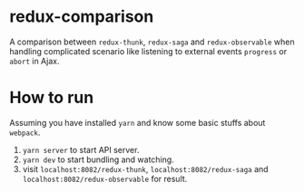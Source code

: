 # redux-comparison

A comparison between `redux-thunk`, `redux-saga` and `redux-observable` when handling complicated scenario like listening to external events `progress` or `abort` in Ajax.

# How to run
Assuming you have installed `yarn` and know some basic stuffs about `webpack`.

1. `yarn server` to start API server.
2. `yarn dev` to start bundling and watching.
3. visit `localhost:8082/redux-thunk`, `localhost:8082/redux-saga` and `localhost:8082/redux-observable` for result.
